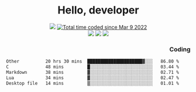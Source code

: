 # <div align='center' >Hello, developer</div>

<div align='center'>
  <a ><img src="https://img.shields.io/badge/dynamic/json?url=https%3A%2F%2Fapi.swo.moe%2Fstats%2Fgithub%2FFree-Aaron-Li&query=count&color=181717&label=GitHub&labelColor=282c34&logo=github&suffix=+follows&cacheSeconds=3600"></a>
  <a href="https://wakatime.com/@fe40087f-8eae-48dc-9950-ad0633db1591"><img src="https://wakatime.com/badge/user/fe40087f-8eae-48dc-9950-ad0633db1591.svg" alt="Total time coded since Mar 9 2022" /></a>
</div>
<div align='center'>
  <a><img src="https://img.shields.io/badge/Rookie-blue?style=plastic&logo=c&logoColor=blue&labelColor=F5B7DB"></a>
  <a><img src="https://img.shields.io/badge/Rookie-blue?style=plastic&logo=c%2B%2B&logoColor=blue&labelColor=F5B7DB"></a> 
  <a><img src="https://img.shields.io/badge/Rookie-blue?style=plastic&logo=python&logoColor=blue&labelColor=F5B7DB"></a> 
</div>

<div align='right'>
  <h3>Coding</h3>
</div>

<!--START_SECTION:waka-->

```txt
Other          20 hrs 30 mins  █████████████████████▓░░░   86.80 %
C              48 mins         █░░░░░░░░░░░░░░░░░░░░░░░░   03.44 %
Markdown       38 mins         ▓░░░░░░░░░░░░░░░░░░░░░░░░   02.71 %
Lua            34 mins         ▓░░░░░░░░░░░░░░░░░░░░░░░░   02.47 %
Desktop file   14 mins         ▒░░░░░░░░░░░░░░░░░░░░░░░░   01.01 %
```

<!--END_SECTION:waka-->




